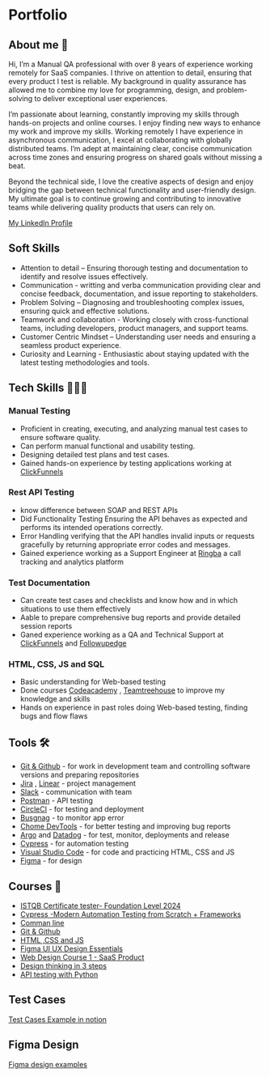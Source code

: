 # Portfolio
## About me 🙂
Hi, I’m a Manual QA professional with over 8 years of experience working remotely for SaaS companies. I thrive on attention to detail, ensuring that every product I test is reliable. My background in quality assurance has allowed me to combine my love for programming, design, and problem-solving to deliver exceptional user experiences.

I’m passionate about learning, constantly improving my skills through hands-on projects and online courses. I enjoy finding new ways to enhance my work and improve my skills.
Working remotely I have experience in asynchronous communication, I excel at collaborating with globally distributed teams. I’m adept at maintaining clear, concise communication across time zones and ensuring progress on shared goals without missing a beat.

Beyond the technical side, I love the creative aspects of design and enjoy bridging the gap between technical functionality and user-friendly design. My ultimate goal is to continue growing and contributing to innovative teams while delivering quality products that users can rely on.

[My LinkedIn Profile](https://www.linkedin.com/in/lauraarredondo1/)

## Soft Skills
* Attention to detail – Ensuring thorough testing and documentation to identify and resolve issues effectively.
* Communication - writting and verba communication providing clear and concise feedback, documentation, and issue reporting to stakeholders.
* Problem Solving – Diagnosing and troubleshooting complex issues, ensuring quick and effective solutions.
* Teamwork and collaboration - Working closely with cross-functional teams, including developers, product managers, and support teams.
* Customer Centric Mindset – Understanding user needs and ensuring a seamless product experience.
* Curiosity and Learning - Enthusiastic about staying updated with the latest testing methodologies and tools.

## Tech Skills 👩🏻‍💻
### Manual Testing
* Proficient in creating, executing, and analyzing manual test cases to ensure software quality.
* Can perform manual functional and usability testing.
* Designing detailed test plans and test cases.
* Gained hands-on experience by testing applications working at [ClickFunnels](https://www.clickfunnels.com/)

### Rest API Testing
* know difference between SOAP and REST APIs
* Did Functionality Testing Ensuring the API behaves as expected and performs its intended operations correctly.
* Error Handling verifying that the API handles invalid inputs or requests gracefully by returning appropriate error codes and messages.
* Gained experience working as a Support Engineer at [Ringba](https://www.ringba.com/) a call tracking and analytics platform

### Test Documentation
* Can create test cases and checklists and know how and in which situations to use them effectively
* Aable to prepare comprehensive bug reports and provide detailed session reports
* Ganed experience working as a QA and Technical Support at [ClickFunnels](https://www.clickfunnels.com/) and [Followupedge](https://followupedge.helpdocsite.com/)

### HTML, CSS, JS and SQL
* Basic understanding for Web-based testing
* Done courses [Codeacademy](https://www.codecademy.com/) , [Teamtreehouse](https://teamtreehouse.com/) to improve my knowledge and skills
* Hands on experience in past roles doing Web-based testing, finding bugs and flow flaws

## Tools 🛠️
* [Git & Github](https://github.com/) - for work in development team and controlling software versions and preparing repositories
* [Jira](https://www.atlassian.com/) , [Linear](https://linear.app/) - project management
* [Slack](https://slack.com/) - communication with team
* [Postman](https://www.postman.com/) - API testing
* [CircleCI](https://circleci.com/) - for testing and deployment
* [Busgnag](https://app.bugsnag.com/) - to monitor app error
* [Chome DevTools](https://developer.chrome.com/docs/devtools/) - for better testing and improving bug reports
* [Argo](https://argoproj.github.io/) and [Datadog](https://www.datadoghq.com/) - for test, monitor, deployments and release
* [Cypress](https://www.cypress.io/) - for automation testing
* [Visual Studio Code](https://code.visualstudio.com/) - for code and practicing HTML, CSS and JS
* [Figma](https://www.figma.com/) - for design

## Courses 📓
* [ISTQB Certificate tester- Foundation Level 2024](https://www.udemy.com/course/accredited-istqb-certified-tester-foundation-level-course/?couponCode=BFCPSALE24)
* [Cypress -Modern Automation Testing from Scratch + Frameworks](https://www.udemy.com/course/cypress-tutorial/?couponCode=BFCPSALE24)
* [Comman line](https://www.learnenough.com/command-line)
* [Git & Github](https://www.learnenough.com/git)
* [HTML ,CSS and JS](https://www.learnenough.com/courses)
* [Figma UI UX Design Essentials](https://www.udemy.com/course/figma-ux-ui-design-user-experience-tutorial-course/)
* [Web Design Course 1 - SaaS Product](https://hype4.academy/)
* [Design thinking in 3 steps](https://www.udemy.com/course/designit-design-thinking)
* [API testing with Python](https://www.udemy.com/course/backend-api-testing-with-python/)

## Test Cases
 [Test Cases Example in notion](https://pickled-plain-8e5.notion.site/Test-Cases-129d283a181880f4b31ec93478f93e9e)

## Figma Design
[Figma design examples](https://www.figma.com/proto/na8YSwq7J4VPireeoTCZcl/Flux---Figma-Build-Tutorial-(Starter)-(Community)?page-id=0%3A1&node-id=203-2&node-type=canvas&viewport=710%2C104%2C0.19&t=gnaWNppUogvH856s-1&scaling=min-zoom&content-scaling=fixed&starting-point-node-id=203%3A2)

